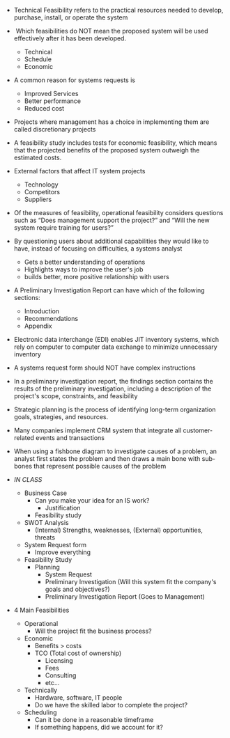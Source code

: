 

- Technical Feasibility refers to the practical resources needed to develop, purchase, install, or operate the system

-  Which feasibilities do NOT mean the proposed system will be used effectively after it has been developed.
	- Technical
	- Schedule
	- Economic

- A common reason for systems requests is
	- Improved Services
	- Better performance
	- Reduced cost

- Projects where management has a choice in implementing them are called discretionary projects

- A feasibility study includes tests for economic feasibility, which means that the projected benefits of the proposed system outweigh the estimated costs.

- External factors that affect IT system projects
	- Technology
	- Competitors
	- Suppliers

- Of the measures of feasibility, operational feasibility considers questions such as “Does management support the project?” and “Will the new system require training for users?”

- By questioning users about additional capabilities they would like to have, instead of focusing on difficulties, a systems analyst
	- Gets a better understanding of operations
	- Highlights ways to improve the user's job
	- builds better, more positive relationship with users
	  

- A Preliminary Investigation Report can have which of the following sections:
	- Introduction
	- Recommendations
	- Appendix 

- Electronic data interchange (EDI) enables JIT inventory systems, which rely on computer to computer data exchange to minimize unnecessary inventory

- A systems request form should NOT have complex instructions

- In a preliminary investigation report, the findings section contains the results of the preliminary investigation, including a description of the project's scope, constraints, and feasibility

- Strategic planning is the process of identifying long-term organization goals, strategies, and resources.
  
- Many companies implement CRM system that integrate all customer-related events and transactions

- When using a fishbone diagram to investigate causes of a problem, an analyst first states the problem and then draws a main bone with sub-bones that represent possible causes of the problem

- *IN CLASS* 
	- Business Case
		- Can you make your idea for an IS work?
			- Justification
		- Feasibility study
	- SWOT Analysis
		- (Internal) Strengths, weaknesses, (External) opportunities, threats
	- System Request form
		- Improve everything
	- Feasibility Study
		- Planning
			- System Request 
			- Preliminary Investigation (Will this system fit the company's goals and objectives?)
			- Preliminary Investigation Report (Goes to Management)

- 4 Main Feasibilities
	- Operational
		- Will the project fit the business process?
	- Economic
		- Benefits > costs 
		- TCO (Total cost of ownership)
			- Licensing 
			- Fees
			- Consulting
			- etc...
	- Technically 
		- Hardware, software, IT people
		- Do we have the skilled labor to complete the project?
	- Scheduling
		- Can it be done in a reasonable timeframe
		- If something happens, did we account for it?

